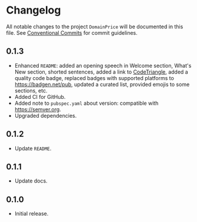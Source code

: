 # Changelog

All notable changes to the project `DomainPrice` will be documented in this file.
See [Conventional Commits](https://conventionalcommits.org) for commit guidelines.

## 0.1.3

- Enhanced `README`: added an opening speech in Welcome section, What's New section, shorted sentences, added a link to [CodeTriangle](https://codetriage.com), added a quality code badge, replaced badges with supported platforms to <https://badgen.net/pub>, updated a curated list, provided emojis to some sections, etc.
- Added CI for GitHub.
- Added note to `pubspec.yaml` about version: compatible with <https://semver.org>.
- Upgraded dependencies.

## 0.1.2

- Update `README`.

## 0.1.1

- Update docs.

## 0.1.0

- Initial release.
